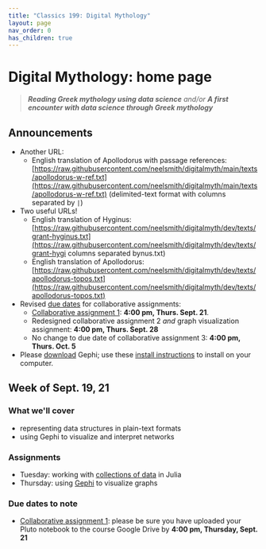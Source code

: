 ```yaml
---
title: "Classics 199: Digital Mythology"
layout: page
nav_order: 0
has_children: true
---
```



# Digital Mythology: home page

> ***Reading Greek mythology using data science*** *and/or* ***A first encounter with data science through Greek mythology***

## Announcements

- Another URL:
    - English translation of Apollodorus with passage references: [https://raw.githubusercontent.com/neelsmith/digitalmyth/main/texts/apollodorus-w-ref.txt](https://raw.githubusercontent.com/neelsmith/digitalmyth/main/texts/apollodorus-w-ref.txt) (delimited-text format with columns separated by `|`)
- Two useful URLs!
  - English translation of Hyginus: [https://raw.githubusercontent.com/neelsmith/digitalmyth/dev/texts/grant-hyginus.txt](https://raw.githubusercontent.com/neelsmith/digitalmyth/dev/texts/grant-hygi columns separated bynus.txt)
   - English translation of Apollodorus: [https://raw.githubusercontent.com/neelsmith/digitalmyth/dev/texts/apollodorus-topos.txt](https://raw.githubusercontent.com/neelsmith/digitalmyth/dev/texts/apollodorus-topos.txt)
- Revised [due dates](./deadlines/) for collaborative assignments:
    - [Collaborative assignment 1](./assignments/nb1/): **4:00 pm, Thurs. Sept. 21**.
    - Redesigned collaborative assignment 2 *and* graph visualization assignment: **4:00 pm, Thurs. Sept. 28**
    - No change to due date of collaborative assignment 3: **4:00 pm, Thurs. Oct. 5**
- Please [download](https://gephi.org/users/download/) Gephi; use these [install instructions](https://gephi.org/users/install/) to install on your computer.



## Week of Sept. 19, 21

### What we'll cover

- representing data structures in plain-text formats
- using Gephi to visualize and interpret networks

### Assignments

- Tuesday: working with [collections of data](./classes/textio/) in Julia
- Thursday: using [Gephi](./classes/gephi/) to visualize graphs


### Due dates to note

- [Collaborative assignment 1](./assignments/nb1/): please be sure you have uploaded your Pluto notebook to the course Google Drive by **4:00 pm, Thursday, Sept. 21**
